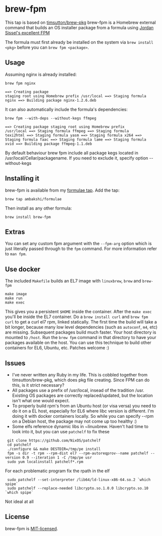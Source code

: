 # brew-fpm

This tap is based on [timsutton/brew-pkg](https://github.com/timsutton/brew-pkg)
brew-fpm is a Homebrew external command that builds an OS installer package from a formula using [Jordan Sissel's excellent FPM](https://github.com/jordansissel/fpm)

The formula must first already be installed on the system via `brew install <pkg>` before you can `brew fpm <package>`.

## Usage

Assuming nginx is already installed:

`brew fpm nginx`
<code><pre>==> Creating package staging root using Homebrew prefix /usr/local
==> Staging formula nginx
==> Building package nginx-1.2.6.deb</pre></code>

It can also automatically include the formula's dependencies:

`brew fpm --with-deps --without-kegs ffmpeg`
<code><pre>==> Creating package staging root using Homebrew prefix /usr/local
==> Staging formula ffmpeg
==> Staging formula texi2html
==> Staging formula yasm
==> Staging formula x264
==> Staging formula faac
==> Staging formula lame
==> Staging formula xvid
==> Building package ffmpeg-1.1.deb</pre></code>

By default behaviour brew fpm include all package kegs located in /usr/local/Cellar/packagename. If you need to exclude it, specify option --without-kegs

## Installing it

brew-fpm is available from my [formulae tap](https://github.com/ambakshi/homebrew-formulae). Add the tap:

`brew tap ambakshi/formulae`

Then install as any other formula:

`brew install brew-fpm`

## Extras

You can set any custom fpm argument with the `--fpm-arg` option which is just literally passed through to the `fpm` command.
For more information refer to `man fpm`.

## Use docker

The included `Makefile` builds an EL7 image with `linuxbrew`, `brew` and `brew-fpm`

```
make image
make run
make exec
```

This gives you a persistent `$HOME` inside the container. After the `make exec` you'll be inside the EL7 container. Do a
`brew install curl` and `brew fpm curl` to get a curl el7 rpm, linked statically. The first time the build will take a
bit longer, because many low level dependencies (such as `autoconf`, `m4`, etc) are missing. Subsequent packages build
much faster. Your host directory is mounted to `/host`. Run the `brew fpm` command in that directory to have your packages
available on the host. You can use this technique to build other containers for EL6, Ubuntu, etc. Patches welcome :)

## Issues

* I've never written any Ruby in my life. This is cobbled together from timsutton/brew-pkg, which does pkg file creating. Since FPM can do this, is it strict necessary?
* All packages use a prefix of /usr/local, insead of the tradition /usr. Existing OS packages are correctly replaced/updated, but the location isn't what one would expect.
* To properly build rpm's from an Ubuntu host (or visa versa) you need to do it on a EL host, especially for EL6 where libc version is different. I'm doing it with docker containers locally. So while you can specify --rpm on a Debian host, the package may not come up too healthy :)
* Some elfs reference dynamic libs in ~linuxbrew. Haven't had time to look into it, but you can use `patchelf` to fix these
```
 git clone https://github.com/NixOS/patchelf
 cd patchelf
 ./configure && make DESTDIR=/tmp/pe install
 fpm -s dir -t rpm --rpm-dist el7 --rpm-autoreqprov--name patchelf --version 0.9 --iteration 1 -C /tmp/pe usr
 sudo yum localinstall patchelf*.rpm
```

For each problematic program fix the rpath in the elf
```
 sudo patchelf --set-interpreter /lib64/ld-linux-x86-64.so.2 `which spipe`
 sudo patchelf --replace-needed libcrypto.so.1.0.0 libcrypto.so.10 `which spipe`
```

Not ideal at all

## License

brew-fpm is [MIT-licensed](https://github.com/ambakshi/brew-fpm/blob/master/LICENSE.md).
